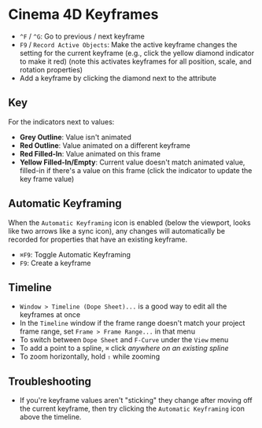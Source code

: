 # Cinema 4D Keyframes

- `^F` / `^G`: Go to previous / next keyframe
- `F9` / `Record Active Objects`: Make the active keyframe changes the setting for the current keyframe (e.g., click the yellow diamond indicator to make it red) (note this activates keyframes for all position, scale, and rotation properties)
- Add a keyframe by clicking the diamond next to the attribute

## Key

For the indicators next to values:

- **Grey Outline**: Value isn't animated
- **Red Outline**: Value animated on a different keyframe
- **Red Filled-In**: Value animated on this frame
- **Yellow Filled-In/Empty**: Current value doesn't match animated value, filled-in if there's a value on this frame (click the indicator to update the key frame value)

## Automatic Keyframing

When the `Automatic Keyframing` icon is enabled (below the viewport, looks like two arrows like a sync icon), any changes will automatically be recorded for properties that have an existing keyframe.

- `⌘F9`: Toggle Automatic Keyframing
- `F9`: Create a keyframe

## Timeline

- `Window > Timeline (Dope Sheet)...` is a good way to edit all the keyframes at once
- In the `Timeline` window if the frame range doesn't match your project frame range, set `Frame > Frame Range...` in that menu
- To switch between `Dope Sheet` and `F-Curve` under the `View` menu
- To add a point to a spline, `⌘` click *anywhere on an existing spline*
- To zoom horizontally, hold `⇧` while zooming

## Troubleshooting

- If you're keyframe values aren't "sticking" they change after moving off the current keyframe, then try clicking the `Automatic Keyframing` icon above the timeline.
